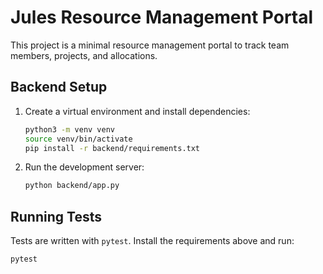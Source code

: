 # Jules Resource Management Portal

This project is a minimal resource management portal to track team members, projects, and allocations.

## Backend Setup

1. Create a virtual environment and install dependencies:
   ```bash
   python3 -m venv venv
   source venv/bin/activate
   pip install -r backend/requirements.txt
   ```
2. Run the development server:
   ```bash
   python backend/app.py
   ```

## Running Tests

Tests are written with `pytest`. Install the requirements above and run:

```bash
pytest
```
